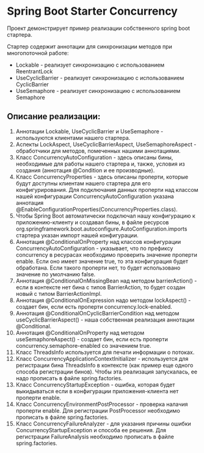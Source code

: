 # Spring Boot Starter Concurrency

Проект демонстрирует пример реализации собственного spring boot стартера.

Стартер содержит аннотации для синхронизации методов при многопоточной работе:
* Lockable - реализует синхронизацию с использованием ReentrantLock
* UseCyclicBarrier - реализует синхронизацию с использованием  CyclicBarrier
* UseSemaphore - реализует синхронизацию с использованием  Semaphore

## Описание реализации:

1. Аннотации Lockable, UseCyclicBarrier и UseSemaphore - используются клиентами нашего стартера.
2. Аспекты LockAspect, UseCyclicBarrierAspect, UseSemaphoreAspect - обработчики для методов, помеченных нашими аннотациями.
3. Класс ConcurrencyAutoConfiguration - здесь описаны бины, необходимые для работы нашего стартера и, также, условия из создания (аннотация @Condition и ее производные).
4. Класс ConcurrencyProperties - здесь описаны проперти, которые будут доступны клиентам нашего стартера для его конфигурирования. 
Для подключания данных проперти над классом нашей конфигурации ConcurrencyAutoConfiguration указана аннотация @EnableConfigurationProperties(ConcurrencyProperties.class).
5. Чтобы Spring Boot автоматически подключал нашу конфигурацию к приложению-клиенту и создавал бины,
в файле ресурсов org.springframework.boot.autoconfigure.AutoConfiguration.imports стартера указан импорт нашей конфигурации.
6. Аннотация @ConditionalOnProperty над классов конфигурации ConcurrencyAutoConfiguration - указывает, что по префиксу concurrency
в ресурасах необходимо проверить значение проперти enable. Если оно имеет значение true, то эта конфигурация будет обработана. 
Если такого проперти нет, то будет использовано значение по умолчанию false.
7. Аннотация @ConditionalOnMissingBean над методом barrierAction() - если в контексте нет бина с типов BarrierAction, то будет создан новый с типом BarrierActionImpl.
8. Аннотация @ConditionalOnExpression надо методом lockAspect() - создает бин, если есть проперти concurrency.lock-enabled.
9. Аннотация @ConditionalOnCyclicBarrierCondition над методом useCyclicBarrierAspect() - наша собственная реализация аннотации @Conditional. 
10. Аннотация @ConditionalOnProperty над методом useSemaphoreAspect() - создает бин, если есть проперти concurrency.semaphore-enabled со значением true.
11. Класс ThreadsInfo используется для печати информации о потоках.
12. Класс ConcurrencyApplicationContextInitializer - используется для регистрации бина ThreadsInfo в контексте (как пример еще одного способа регистрации бинов).
Чтобы эта реализация запускалась, ее надо прописать в файле spring.factories.
13. Класс ConcurrencyStartupException - ошибка, которая будет выкидываться если в конфигурации приложения-клиента нет проперти enable.
14. Класс ConcurrencyEnvironmentPostProcessor - проверка налачия проперти enable. Для регистрации PostProcessor необходимо прописать в файле spring.factories.
15. Класс ConcurrencyFailureAnalyzer - для указания причины ошибки ConcurrencyStartupException и способа ее решения. Для регистрации FailureAnalysis необходимо прописать в файле spring.factories.





